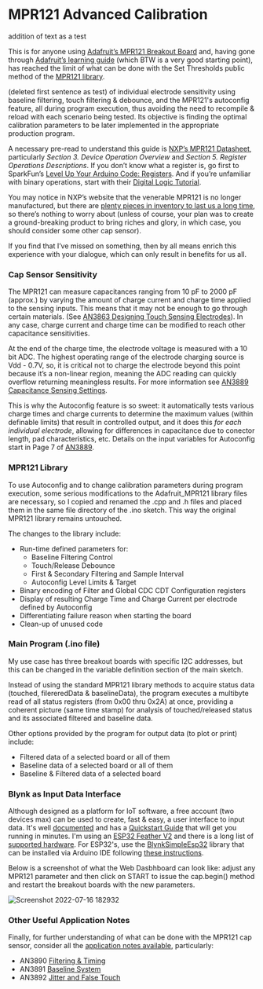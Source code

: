 # MPR121 Advanced Calibration

addition of text as a test

This is for anyone using [Adafruit’s MPR121 Breakout Board](https://www.adafruit.com/product/1982) and, having gone through [Adafruit’s learning guide](https://learn.adafruit.com/adafruit-mpr121-12-key-capacitive-touch-sensor-breakout-tutorial) (which BTW is a very good starting point), has reached the limit of what can be done with the Set Thresholds public method of the [MPR121 library](https://github.com/adafruit/Adafruit_MPR121).

 (deleted first sentence as test) of individual electrode sensitivity using baseline filtering, touch filtering & debounce, and the MPR121's autoconfig feature, all during program execution, thus avoiding the need to recompile & reload with each scenario being tested. Its objective is finding the optimal calibration parameters to be later implemented in the appropriate production program.

A necessary pre-read to understand this guide is [NXP’s MPR121 Datasheet](https://www.nxp.com/docs/en/data-sheet/MPR121.pdf), particularly *Section 3. Device Operation Overview* and *Section 5. Register Operations Descriptions*. If you don’t know what a register is, go first to  SparkFun’s [Level Up Your Arduino Code: Registers](https://www.youtube.com/watch?v=6q1yEb_ukw8). And if you’re unfamiliar with binary operations, start with their [Digital Logic Tutorial]( https://learn.sparkfun.com/tutorials/digital-logic). 

You may notice in NXP’s website that the venerable MPR121 is no longer manufactured, but there are [plenty pieces in inventory to last us a long time]( https://www.arrow.com/en/products/mpr121qr2/resurgent-semiconductor-llc), so there’s nothing to worry about (unless of course, your plan was to create a ground-breaking product to bring riches and glory, in which case, you should consider some other cap sensor).

If you find that I’ve missed on something, then by all means enrich this experience with your dialogue, which can only result in benefits for us all.

### Cap Sensor Sensitivity ###
The MPR121 can measure capacitances ranging from 10 pF to 2000 pF (approx.) by varying the amount of charge current and charge time applied to the sensing inputs. This means that it may not be enough to go through certain materials. (See [AN3863 Designing Touch Sensing Electrodes](https://www.nxp.com/docs/en/application-note/AN3863.pdf)). In any case, charge current and charge time can be modified to reach other capacitance sensitivities.

At the end of the charge time, the electrode voltage is measured with a 10 bit ADC. The highest operating range of the electrode charging source is Vdd - 0.7V, so, it is critical not to charge the electrode beyond this point because it’s a non-linear region, meaning the ADC reading can quickly overflow returning meaningless results. For more information see [AN3889 Capacitance Sensing Settings](https://www.nxp.com/docs/en/application-note/AN3889.pdf).

This is why the Autoconfig feature is so sweet: it automatically tests various charge times and charge currents to determine the maximum values (within definable limits) that result in controlled output, and it does this *for each individual electrode*, allowing for differences in capacitance due to conector length, pad characteristics, etc.  Details on the input variables for Autoconfig start in Page 7 of [AN3889](https://www.nxp.com/docs/en/application-note/AN3889.pdf).

### MPR121 Library ###
To use Autoconfig and to change calibration parameters during program execution, some serious modifications to the Adafruit_MPR121 library files are necessary, so I copied and renamed the .cpp and .h files and placed them in the same file directory of the .ino sketch. This way the original MPR121 library remains untouched.

The changes to the library include:
* Run-time defined parameters for:
  * Baseline Filtering Control
  * Touch/Release Debounce
  * First & Secondary Filtering and Sample Interval
  * Autoconfig Level Limits & Target
* Binary encoding of Filter and Global CDC CDT Configuration registers
* Display of resulting Charge Time and Charge Current per electrode defined by Autoconfig
* Differentiating failure reason when starting the board
* Clean-up of unused code

### Main Program (.ino file) ###
My use case has three breakout boards with specific I2C addresses, but this can be changed in the variable definition section of the main sketch.

Instead of using the standard MPR121 library methods to acquire status data (touched, filereredData & baselineData), the program executes a multibyte read of all status registers (from 0x00 thru 0x2A) at once, providing a coherent picture (same time stamp) for analysis of touched/released status and its associated filtered and baseline data.

Other options provided by the program for output data (to plot or print) include:
* Filtered data of a selected board or all of them
* Baseline data of a selected board or all of them
* Baseline & Filtered data of a selected board

### Blynk as Input Data Interface ###
Although designed as a platform for IoT software, a free account (two devices max) can be used to create, fast & easy, a user interface to input data. It's well [documented](https://docs.blynk.io/en/) and has a [Quickstart Guide](https://docs.blynk.io/en/getting-started/what-do-i-need-to-blynk) that will get you running in minutes. I'm using an [ESP32 Feather V2](https://www.adafruit.com/product/5400) and there is a long list of [supported hardware](https://github.com/blynkkk/blynkkk.github.io/blob/master/SupportedHardware.md). For ESP32's, use the [BlynkSimpleEsp32](https://github.com/blynkkk/blynk-library/blob/888a81dd84ec8bab19d8652654d03c58aa12646b/src/BlynkSimpleEsp32.h) library that can be installed via Arduino IDE following [these instructions](https://docs.blynk.io/en/blynk.edgent-firmware-api/installation/what-do-i-need-to-blynk).

Below is a screenshot of what the Web Dasbhboard can look like: adjust any MPR121 parameter and then click on START to issue the cap.begin() method and restart the breakout boards with the new parameters.

![Screenshot 2022-07-16 182932](https://user-images.githubusercontent.com/33431200/179375026-d2b4b2d4-7a97-4b32-a04d-ed7c14d7b3f9.jpg)


### Other Useful Application Notes ###
Finally, for further understanding of what can be done with the MPR121 cap sensor, consider all the [application notes available](https://www.nxp.com/products/no-longer-manufactured/proximity-capacitive-touch-sensor-controller:MPR121), particularly:
* AN3890 [Filtering & Timing](https://www.nxp.com/docs/en/application-note/AN3890.pdf)
* AN3891 [Baseline System](https://www.nxp.com/docs/en/application-note/AN3891.pdf)
* AN3892 [Jitter and False Touch](https://www.nxp.com/docs/en/application-note/AN3892.pdf)


